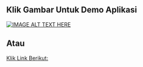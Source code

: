 
## Klik Gambar Untuk Demo Aplikasi


[![IMAGE ALT TEXT HERE](https://github.com/tegarpenemuanr3/Export_Import_Excel_CI4/blob/main/gambar/preview.PNG)](https://www.youtube.com/watch?v=BW_km5iafBw)

## Atau

[Klik Link Berikut:](https://www.youtube.com/watch?v=BW_km5iafBw)
